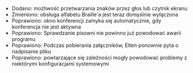- Dodano: możliwość przetwarzania znaków przez głos lub czytnik ekranu
- Zmieniono: obsługa alfabetu Braille'a jest teraz domyślnie wyłączona
- Poprawiono: okno konferencji zamyka się automatycznie, gdy konferencja nie jest aktywna
- Poprawiono: Sprawdzanie pisowni nie powinno już powodować awarii programu
- Poprawiono: Podczas pobierania załączników, Elten ponownie pyta o nadpisanie pliku
- Poprawiono: powtarzające się zależności mogły powodować problemy z niektórymi konfiguracjami systemowymi